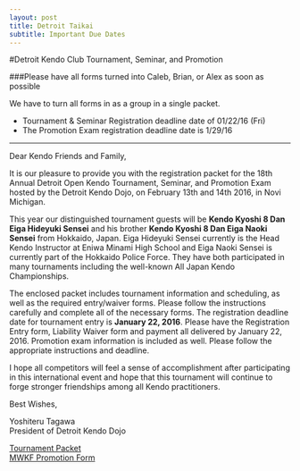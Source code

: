 ```yaml
---
layout: post
title: Detroit Taikai
subtitle: Important Due Dates
---
```

#Detroit Kendo Club Tournament, Seminar, and Promotion

###Please have all forms turned into Caleb, Brian, or Alex as soon as possible

We have to turn all forms in as a group in a single packet.

- Tournament & Seminar Registration deadline date of 01/22/16 (Fri)
- The Promotion Exam registration deadline date is 1/29/16

<hr>

Dear Kendo Friends and Family,

It is our pleasure to provide you with the registration packet for the
18th Annual Detroit Open Kendo Tournament, Seminar, and Promotion Exam
hosted by the Detroit Kendo Dojo, on February 13th and 14th 2016, in Novi Michigan.

This year our distinguished tournament guests will be **Kendo Kyoshi 8 Dan Eiga Hideyuki Sensei**
and his brother **Kendo Kyoshi 8 Dan Eiga Naoki Sensei**
from Hokkaido, Japan. Eiga Hideyuki Sensei currently is the Head Kendo Instructor at
Eniwa Minami High School and Eiga Naoki Sensei is currently part of the Hokkaido Police Force.
They have both participated in many tournaments including the well-known All Japan Kendo Championships.

The enclosed packet includes tournament information and scheduling,
as well as the required entry/waiver forms.
Please follow the instructions carefully and complete all of the necessary forms.
The registration deadline date for tournament entry is **January 22, 2016**.
Please have the Registration Entry form, Liability Waiver form and payment all delivered by
January 22, 2016. Promotion exam information is included as well.
Please follow the appropriate instructions and deadline.

I hope all competitors will feel a sense of accomplishment after participating
in this international event and hope that this tournament will continue
to forge stronger friendships among all Kendo practitioners.

Best Wishes,

Yoshiteru Tagawa<br>
President of Detroit Kendo Dojo


[Tournament Packet](/img/pdfs/2016_detroit_tournament_packet.pdf)<br>
[MWKF Promotion Form](/img/pdfs/mwkf_promotion_form.pdf)



